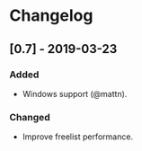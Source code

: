 # Changelog

## [0.7] - 2019-03-23
### Added
- Windows support (@mattn).
### Changed
- Improve freelist performance.

